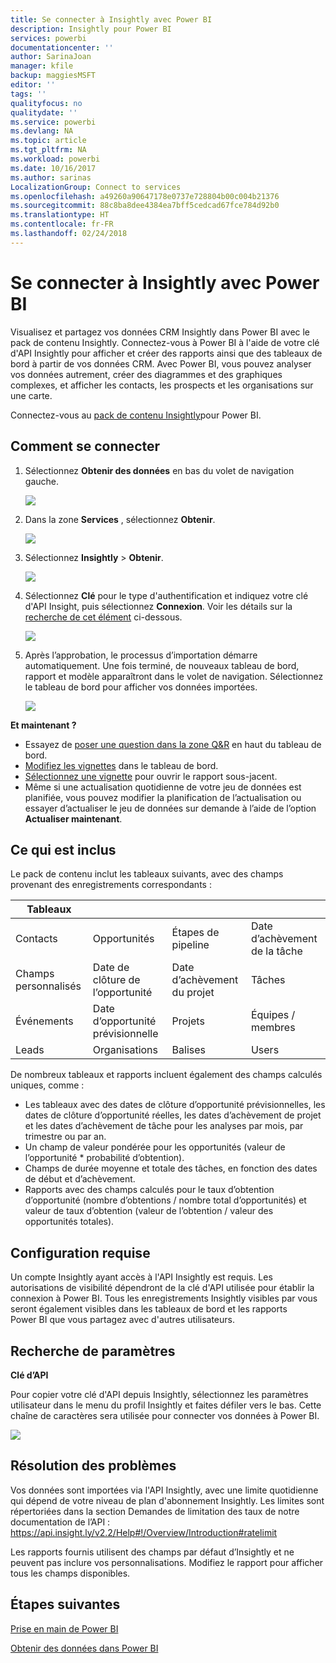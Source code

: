 ```yaml
---
title: Se connecter à Insightly avec Power BI
description: Insightly pour Power BI
services: powerbi
documentationcenter: ''
author: SarinaJoan
manager: kfile
backup: maggiesMSFT
editor: ''
tags: ''
qualityfocus: no
qualitydate: ''
ms.service: powerbi
ms.devlang: NA
ms.topic: article
ms.tgt_pltfrm: NA
ms.workload: powerbi
ms.date: 10/16/2017
ms.author: sarinas
LocalizationGroup: Connect to services
ms.openlocfilehash: a49260a90647178e0737e728804b00c004b21376
ms.sourcegitcommit: 88c8ba8dee4384ea7bff5cedcad67fce784d92b0
ms.translationtype: HT
ms.contentlocale: fr-FR
ms.lasthandoff: 02/24/2018
---
```

# <a name="connect-to-insightly-with-power-bi"></a>Se connecter à Insightly avec Power BI
Visualisez et partagez vos données CRM Insightly dans Power BI avec le pack de contenu Insightly. Connectez-vous à Power BI à l'aide de votre clé d'API Insightly pour afficher et créer des rapports ainsi que des tableaux de bord à partir de vos données CRM. Avec Power BI, vous pouvez analyser vos données autrement, créer des diagrammes et des graphiques complexes, et afficher les contacts, les prospects et les organisations sur une carte.

Connectez-vous au [pack de contenu Insightly](https://app.powerbi.com/getdata/services/insightly)pour Power BI.

## <a name="how-to-connect"></a>Comment se connecter
1. Sélectionnez **Obtenir des données** en bas du volet de navigation gauche.
   
   ![](media/service-connect-to-insightly/getdata.png)
2. Dans la zone **Services** , sélectionnez **Obtenir**.
   
   ![](media/service-connect-to-insightly/services.png)
3. Sélectionnez **Insightly** \>  **Obtenir**.
   
   ![](media/service-connect-to-insightly/insightly.png)
4. Sélectionnez **Clé** pour le type d'authentification et indiquez votre clé d'API Insight, puis sélectionnez **Connexion**. Voir les détails sur la [recherche de cet élément](#FindingParams) ci-dessous.
   
   ![](media/service-connect-to-insightly/creds.png)
5. Après l’approbation, le processus d’importation démarre automatiquement. Une fois terminé, de nouveaux tableau de bord, rapport et modèle apparaîtront dans le volet de navigation. Sélectionnez le tableau de bord pour afficher vos données importées.
   
     ![](media/service-connect-to-insightly/dashboard.png)

**Et maintenant ?**

* Essayez de [poser une question dans la zone Q&R](power-bi-q-and-a.md) en haut du tableau de bord.
* [Modifiez les vignettes](service-dashboard-edit-tile.md) dans le tableau de bord.
* [Sélectionnez une vignette](service-dashboard-tiles.md) pour ouvrir le rapport sous-jacent.
* Même si une actualisation quotidienne de votre jeu de données est planifiée, vous pouvez modifier la planification de l’actualisation ou essayer d’actualiser le jeu de données sur demande à l’aide de l’option **Actualiser maintenant**.

## <a name="whats-included"></a>Ce qui est inclus
Le pack de contenu inclut les tableaux suivants, avec des champs provenant des enregistrements correspondants :

| Tableaux |  |  |  |
| --- | --- | --- | --- |
| Contacts |Opportunités |Étapes de pipeline |Date d’achèvement de la tâche |
| Champs personnalisés |Date de clôture de l’opportunité |Date d’achèvement du projet |Tâches |
| Événements |Date d’opportunité prévisionnelle |Projets |Équipes / membres |
| Leads |Organisations |Balises |Users |

De nombreux tableaux et rapports incluent également des champs calculés uniques, comme :  

* Les tableaux avec des dates de clôture d’opportunité prévisionnelles, les dates de clôture d’opportunité réelles, les dates d’achèvement de projet et les dates d’achèvement de tâche pour les analyses par mois, par trimestre ou par an.  
* Un champ de valeur pondérée pour les opportunités (valeur de l’opportunité * probabilité d’obtention).  
* Champs de durée moyenne et totale des tâches, en fonction des dates de début et d’achèvement.  
* Rapports avec des champs calculés pour le taux d’obtention d’opportunité (nombre d’obtentions / nombre total d’opportunités) et valeur de taux d’obtention (valeur de l’obtention / valeur des opportunités totales).  

## <a name="system-requirements"></a>Configuration requise
Un compte Insightly ayant accès à l'API Insightly est requis. Les autorisations de visibilité dépendront de la clé d'API utilisée pour établir la connexion à Power BI. Tous les enregistrements Insightly visibles par vous seront également visibles dans les tableaux de bord et les rapports Power BI que vous partagez avec d'autres utilisateurs.

<a name="FindingParams"></a>

## <a name="finding-parameters"></a>Recherche de paramètres
**Clé d’API**

Pour copier votre clé d'API depuis Insightly, sélectionnez les paramètres utilisateur dans le menu du profil Insightly et faites défiler vers le bas. Cette chaîne de caractères sera utilisée pour connecter vos données à Power BI.

![](media/service-connect-to-insightly/findapi.png)

## <a name="troubleshooting"></a>Résolution des problèmes
Vos données sont importées via l'API Insightly, avec une limite quotidienne qui dépend de votre niveau de plan d'abonnement Insightly. Les limites sont répertoriées dans la section Demandes de limitation des taux de notre documentation de l’API : https://api.insight.ly/v2.2/Help#!/Overview/Introduction#ratelimit

Les rapports fournis utilisent des champs par défaut d’Insightly et ne peuvent pas inclure vos personnalisations. Modifiez le rapport pour afficher tous les champs disponibles.

## <a name="next-steps"></a>Étapes suivantes
[Prise en main de Power BI](service-get-started.md)

[Obtenir des données dans Power BI](service-get-data.md)

